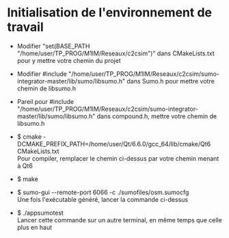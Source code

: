 # Initialisation de l'environnement de travail

- Modifier "set(BASE_PATH "/home/user/TP_PROG/M1IM/Reseaux/c2csim")" dans CMakeLists.txt pour y mettre votre chemin du projet  

- Modifier #include "/home/user/TP_PROG/M1IM/Reseaux/c2csim/sumo-integrator-master/lib/sumo/libsumo.h" dans Sumo.h pour mettre votre chemin de libsumo.h  

- Pareil pour #include "/home/user/TP_PROG/M1IM/Reseaux/c2csim/sumo-integrator-master/lib/sumo/libsumo.h" dans compound.h, mettre votre chemin de libsumo.h  

- $ cmake -DCMAKE_PREFIX_PATH=/home/user/Qt/6.6.0/gcc_64/lib/cmake/Qt6 CMakeLists.txt   
Pour compiler, remplacer le chemin ci-dessus par votre chemin menant à Qt6  

- $ make  

- $  sumo-gui --remote-port 6066 -c ./sumofiles/osm.sumocfg   
Une fois l'exécutable généré, lancer la commande ci-dessus  
- $ ./appsumotest  
Lancer cette commande sur un autre terminal, en même temps que celle plus en haut  